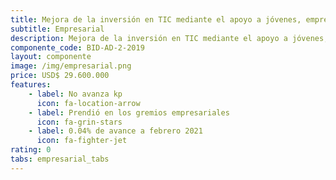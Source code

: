 ```yaml
---
title: Mejora de la inversión en TIC mediante el apoyo a jóvenes, emprendedores y empresas
subtitle: Empresarial
description: Mejora de la inversión en TIC mediante el apoyo a jóvenes, emprendedores y empresas
componente_code: BID-AD-2-2019
layout: componente
image: /img/empresarial.png
price: USD$ 29.600.000
features:
    - label: No avanza kp
      icon: fa-location-arrow
    - label: Prendió en los gremios empresariales
      icon: fa-grin-stars
    - label: 0.04% de avance a febrero 2021
      icon: fa-fighter-jet
rating: 0
tabs: empresarial_tabs
---
```

